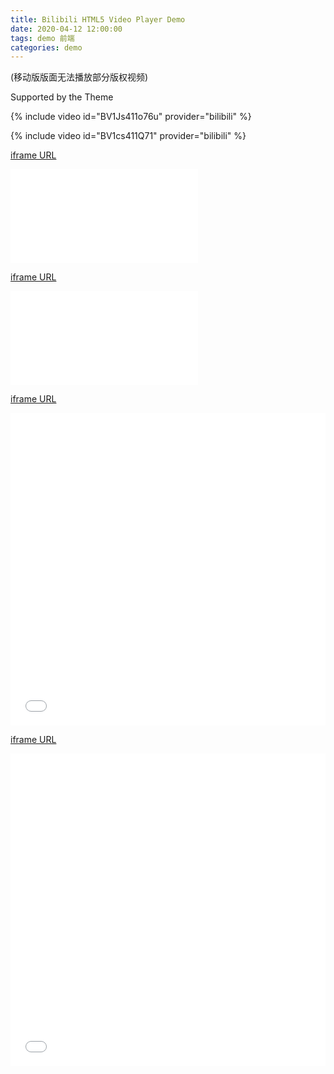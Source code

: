 ```yaml
---
title: Bilibili HTML5 Video Player Demo
date: 2020-04-12 12:00:00
tags: demo 前端
categories: demo
---
```


(移动版版面无法播放部分版权视频)

Supported by the Theme

{% include video id="BV1Js411o76u" provider="bilibili" %}

{% include video id="BV1cs411Q71" provider="bilibili" %}

[iframe URL](https://player.bilibili.com/player.html?aid=810872&bvid=BV1Js411o76u&cid=1176840&page=1)

<iframe src="//player.bilibili.com/player.html?aid=810872&bvid=BV1Js411o76u&cid=1176840&page=1" scrolling="no" border="0" frameborder="no" framespacing="0" allowfullscreen="true"> </iframe>

[iframe URL](https://player.bilibili.com/player.html?aid=3934631&bvid=BV1cs411Q71j&cid=48126815&page=1)

<iframe src="//player.bilibili.com/player.html?aid=3934631&bvid=BV1cs411Q71j&cid=48126815&page=1" scrolling="no" border="0" frameborder="no" framespacing="0" allowfullscreen="true"> </iframe>

[iframe URL](https://player.bilibili.com/player.html?aid=3934631&cid=48126815&page=1&high_quality=1&danmaku=1)

<iframe src="//player.bilibili.com/player.html?aid=3934631&cid=48126815&page=1&high_quality=1&danmaku=1" allowfullscreen="allowfullscreen" width="100%" height="500" scrolling="no" frameborder="0" sandbox="allow-top-navigation allow-same-origin allow-forms allow-scripts"></iframe>
<!--https://www.xbeibeix.com/bilibili3/-->

[iframe URL](https://player.bilibili.com/player.html?aid=810872&cid=1176840&page=1&high_quality=1&danmaku=1)

<iframe src="//player.bilibili.com/player.html?aid=810872&cid=1176840&page=1&high_quality=1&danmaku=1" allowfullscreen="allowfullscreen" width="100%" height="500" scrolling="no" frameborder="0" sandbox="allow-top-navigation allow-same-origin allow-forms allow-scripts"></iframe>
